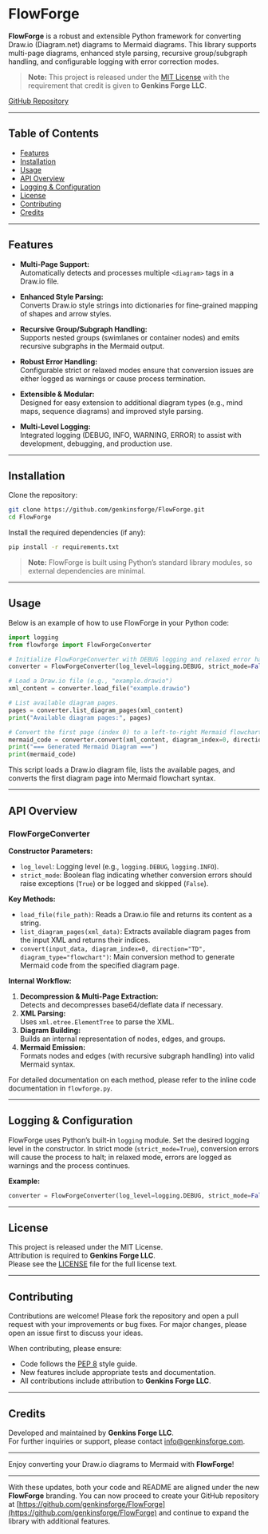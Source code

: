 # FlowForge

**FlowForge** is a robust and extensible Python framework for converting Draw.io (Diagram.net) diagrams to Mermaid diagrams. This library supports multi-page diagrams, enhanced style parsing, recursive group/subgraph handling, and configurable logging with error correction modes.

> **Note:** This project is released under the [MIT License](LICENSE) with the requirement that credit is given to **Genkins Forge LLC**.

[GitHub Repository](https://github.com/genkinsforge/FlowForge)

---

## Table of Contents

- [Features](#features)
- [Installation](#installation)
- [Usage](#usage)
- [API Overview](#api-overview)
- [Logging & Configuration](#logging--configuration)
- [License](#license)
- [Contributing](#contributing)
- [Credits](#credits)

---

## Features

- **Multi-Page Support:**  
  Automatically detects and processes multiple `<diagram>` tags in a Draw.io file.

- **Enhanced Style Parsing:**  
  Converts Draw.io style strings into dictionaries for fine-grained mapping of shapes and arrow styles.

- **Recursive Group/Subgraph Handling:**  
  Supports nested groups (swimlanes or container nodes) and emits recursive subgraphs in the Mermaid output.

- **Robust Error Handling:**  
  Configurable strict or relaxed modes ensure that conversion issues are either logged as warnings or cause process termination.

- **Extensible & Modular:**  
  Designed for easy extension to additional diagram types (e.g., mind maps, sequence diagrams) and improved style parsing.

- **Multi-Level Logging:**  
  Integrated logging (DEBUG, INFO, WARNING, ERROR) to assist with development, debugging, and production use.

---

## Installation

Clone the repository:

```bash
git clone https://github.com/genkinsforge/FlowForge.git
cd FlowForge
```

Install the required dependencies (if any):

```bash
pip install -r requirements.txt
```

> **Note:** FlowForge is built using Python’s standard library modules, so external dependencies are minimal.

---

## Usage

Below is an example of how to use FlowForge in your Python code:

```python
import logging
from flowforge import FlowForgeConverter

# Initialize FlowForgeConverter with DEBUG logging and relaxed error handling.
converter = FlowForgeConverter(log_level=logging.DEBUG, strict_mode=False)

# Load a Draw.io file (e.g., "example.drawio")
xml_content = converter.load_file("example.drawio")

# List available diagram pages.
pages = converter.list_diagram_pages(xml_content)
print("Available diagram pages:", pages)

# Convert the first page (index 0) to a left-to-right Mermaid flowchart.
mermaid_code = converter.convert(xml_content, diagram_index=0, direction="LR", diagram_type="flowchart")
print("=== Generated Mermaid Diagram ===")
print(mermaid_code)
```

This script loads a Draw.io diagram file, lists the available pages, and converts the first diagram page into Mermaid flowchart syntax.

---

## API Overview

### FlowForgeConverter

**Constructor Parameters:**

- `log_level`: Logging level (e.g., `logging.DEBUG`, `logging.INFO`).
- `strict_mode`: Boolean flag indicating whether conversion errors should raise exceptions (`True`) or be logged and skipped (`False`).

**Key Methods:**

- `load_file(file_path)`: Reads a Draw.io file and returns its content as a string.
- `list_diagram_pages(xml_data)`: Extracts available diagram pages from the input XML and returns their indices.
- `convert(input_data, diagram_index=0, direction="TD", diagram_type="flowchart")`: Main conversion method to generate Mermaid code from the specified diagram page.

**Internal Workflow:**

1. **Decompression & Multi-Page Extraction:**  
   Detects and decompresses base64/deflate data if necessary.
2. **XML Parsing:**  
   Uses `xml.etree.ElementTree` to parse the XML.
3. **Diagram Building:**  
   Builds an internal representation of nodes, edges, and groups.
4. **Mermaid Emission:**  
   Formats nodes and edges (with recursive subgraph handling) into valid Mermaid syntax.

For detailed documentation on each method, please refer to the inline code documentation in `flowforge.py`.

---

## Logging & Configuration

FlowForge uses Python’s built-in `logging` module. Set the desired logging level in the constructor. In strict mode (`strict_mode=True`), conversion errors will cause the process to halt; in relaxed mode, errors are logged as warnings and the process continues.

**Example:**

```python
converter = FlowForgeConverter(log_level=logging.DEBUG, strict_mode=False)
```

---

## License

This project is released under the MIT License.  
Attribution is required to **Genkins Forge LLC**.  
Please see the [LICENSE](LICENSE) file for the full license text.

---

## Contributing

Contributions are welcome! Please fork the repository and open a pull request with your improvements or bug fixes. For major changes, please open an issue first to discuss your ideas.

When contributing, please ensure:

- Code follows the [PEP 8](https://peps.python.org/pep-0008/) style guide.
- New features include appropriate tests and documentation.
- All contributions include attribution to **Genkins Forge LLC**.

---

## Credits

Developed and maintained by **Genkins Forge LLC**.  
For further inquiries or support, please contact [info@genkinsforge.com](mailto:info@genkinsforge.com).

---

Enjoy converting your Draw.io diagrams to Mermaid with **FlowForge**!

---

With these updates, both your code and README are aligned under the new **FlowForge** branding. You can now proceed to create your GitHub repository at [https://github.com/genkinsforge/FlowForge](https://github.com/genkinsforge/FlowForge) and continue to expand the library with additional features.
